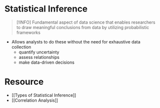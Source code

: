 # Statistical Inference

> [!INFO]
> Fundamental aspect of data science that enables researchers to draw meaningful conclusions from data by utilizing probabilistic frameworks

- Allows analysts to do these without the need for exhaustive data collection
	- quantify uncertainty
	- assess relationships
	- make data-driven decisions

# Resource

- [[Types of Statistical Inference]]
- [[Correlation Analysis]]